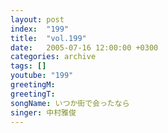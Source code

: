 ```yaml
---
layout: post
index:  "199"
title:  "vol.199"
date:   2005-07-16 12:00:00 +0300
categories: archive
tags: []
youtube: "199"
greetingM: 
greetingT: 
songName: いつか街で会ったなら
singer: 中村雅俊
---
```

